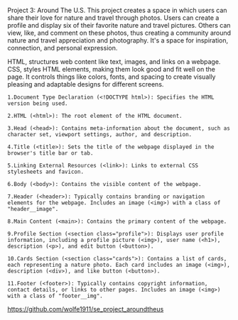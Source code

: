 Project 3: Around The U.S.
This project creates a space in which users can share their love for nature and travel through photos. Users can create a profile and display six of their favorite nature and travel pictures. Others can view, like, and comment on these photos, thus creating a community around nature and travel appreciation and photography. It's a space for inspiration, connection, and personal expression.

HTML, structures web content like text, images, and links on a webpage.
CSS, styles HTML elements, making them look good and fit well on the page. It controls things like colors, fonts, and spacing to create visually pleasing and adaptable designs for different screens.

    1.Document Type Declaration (<!DOCTYPE html>): Specifies the HTML version being used.

    2.HTML (<html>): The root element of the HTML document.

    3.Head (<head>): Contains meta-information about the document, such as character set, viewport settings, author, and description.

    4.Title (<title>): Sets the title of the webpage displayed in the browser's title bar or tab.

    5.Linking External Resources (<link>): Links to external CSS stylesheets and favicon.

    6.Body (<body>): Contains the visible content of the webpage.

    7.Header (<header>): Typically contains branding or navigation elements for the webpage. Includes an image (<img>) with a class of "header__image".

    8.Main Content (<main>): Contains the primary content of the webpage.

    9.Profile Section (<section class="profile">): Displays user profile information, including a profile picture (<img>), user name (<h1>), description (<p>), and edit button (<button>).

    10.Cards Section (<section class="cards">): Contains a list of cards, each representing a nature photo. Each card includes an image (<img>), description (<div>), and like button (<button>).

    11.Footer (<footer>): Typically contains copyright information, contact details, or links to other pages. Includes an image (<img>) with a class of "footer__img".

https://github.com/wolfe1911/se_project_aroundtheus
